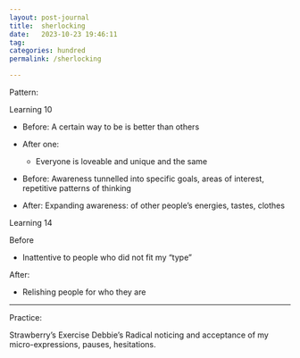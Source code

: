 ```yaml
---
layout: post-journal
title:  sherlocking
date:   2023-10-23 19:46:11
tag: 
categories: hundred
permalink: /sherlocking

---
```


Pattern:

Learning 10

- Before: A certain way to be is better than others
- After one: 
	- Everyone is loveable and unique and the same

- Before: Awareness tunnelled into specific goals, areas of interest, repetitive patterns of thinking
- After: Expanding awareness: of other people’s energies, tastes, clothes 


Learning 14

Before
- Inattentive to people who did not fit my “type”

After:
- Relishing people for who they are
	
-----

Practice:

Strawberry’s Exercise
Debbie’s Radical noticing and acceptance of my micro-expressions, pauses, hesitations. 